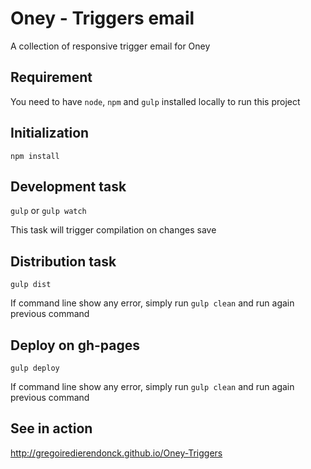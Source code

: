 # Oney - Triggers email

A collection of responsive trigger email for Oney

## Requirement

You need to have `node`, `npm` and `gulp` installed locally to run this project

## Initialization

`npm install`

## Development task

`gulp` or `gulp watch`

This task will trigger compilation on changes save

## Distribution task

`gulp dist`

If command line show any error, simply run `gulp clean` and run again previous command

## Deploy on gh-pages

`gulp deploy`

If command line show any error, simply run `gulp clean` and run again previous command

## See in action

http://gregoiredierendonck.github.io/Oney-Triggers
